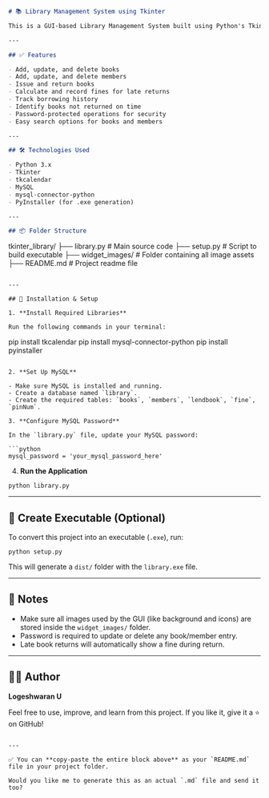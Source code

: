 

```markdown
# 📚 Library Management System using Tkinter

This is a GUI-based Library Management System built using Python's Tkinter module and MySQL. It helps manage books, members, borrowing, and return processes in a simple, visual way.

---

## ✅ Features

- Add, update, and delete books
- Add, update, and delete members
- Issue and return books
- Calculate and record fines for late returns
- Track borrowing history
- Identify books not returned on time
- Password-protected operations for security
- Easy search options for books and members

---

## 🛠 Technologies Used

- Python 3.x
- Tkinter
- tkcalendar
- MySQL
- mysql-connector-python
- PyInstaller (for .exe generation)

---

## 📦 Folder Structure

```

tkinter\_library/
├── library.py             # Main source code
├── setup.py               # Script to build executable
├── widget\_images/         # Folder containing all image assets
├── README.md              # Project readme file

```

---

## 🔧 Installation & Setup

1. **Install Required Libraries**

Run the following commands in your terminal:

```

pip install tkcalendar
pip install mysql-connector-python
pip install pyinstaller

````

2. **Set Up MySQL**

- Make sure MySQL is installed and running.
- Create a database named `library`.
- Create the required tables: `books`, `members`, `lendbook`, `fine`, `pinNum`.

3. **Configure MySQL Password**

In the `library.py` file, update your MySQL password:

```python
mysql_password = 'your_mysql_password_here'
````

4. **Run the Application**

```
python library.py
```

---

## 🧊 Create Executable (Optional)

To convert this project into an executable (`.exe`), run:

```
python setup.py
```

This will generate a `dist/` folder with the `library.exe` file.

---

## 📝 Notes

* Make sure all images used by the GUI (like background and icons) are stored inside the `widget_images/` folder.
* Password is required to update or delete any book/member entry.
* Late book returns will automatically show a fine during return.

---

## 🙋‍♂️ Author

**Logeshwaran U**

Feel free to use, improve, and learn from this project. If you like it, give it a ⭐ on GitHub!

```

---

✅ You can **copy-paste the entire block above** as your `README.md` file in your project folder.

Would you like me to generate this as an actual `.md` file and send it too?
```

